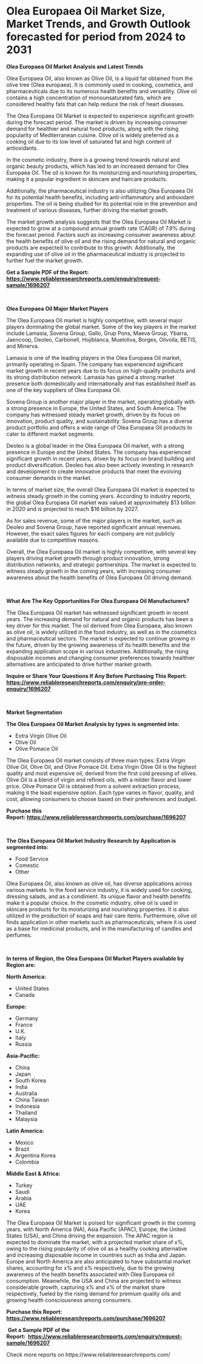 <p><h1>Olea Europaea Oil Market Size, Market Trends, and Growth Outlook forecasted for period from 2024 to 2031</h1></p><p><strong>Olea Europaea Oil Market Analysis and Latest Trends</strong></p>
<p><p>Olea Europaea Oil, also known as Olive Oil, is a liquid fat obtained from the olive tree (Olea europaea). It is commonly used in cooking, cosmetics, and pharmaceuticals due to its numerous health benefits and versatility. Olive oil contains a high concentration of monounsaturated fats, which are considered healthy fats that can help reduce the risk of heart diseases.</p><p>The Olea Europaea Oil Market is expected to experience significant growth during the forecast period. The market is driven by increasing consumer demand for healthier and natural food products, along with the rising popularity of Mediterranean cuisine. Olive oil is widely preferred as a cooking oil due to its low level of saturated fat and high content of antioxidants.</p><p>In the cosmetic industry, there is a growing trend towards natural and organic beauty products, which has led to an increased demand for Olea Europaea Oil. The oil is known for its moisturizing and nourishing properties, making it a popular ingredient in skincare and haircare products.</p><p>Additionally, the pharmaceutical industry is also utilizing Olea Europaea Oil for its potential health benefits, including anti-inflammatory and antioxidant properties. The oil is being studied for its potential role in the prevention and treatment of various diseases, further driving the market growth.</p><p>The market growth analysis suggests that the Olea Europaea Oil Market is expected to grow at a compound annual growth rate (CAGR) of 7.9% during the forecast period. Factors such as increasing consumer awareness about the health benefits of olive oil and the rising demand for natural and organic products are expected to contribute to this growth. Additionally, the expanding use of olive oil in the pharmaceutical industry is projected to further fuel the market growth.</p></p>
<p><strong>Get a Sample PDF of the Report:&nbsp; <a href="https://www.reliableresearchreports.com/enquiry/request-sample/1696207">https://www.reliableresearchreports.com/enquiry/request-sample/1696207</a></strong></p>
<p>&nbsp;</p>
<p><strong>Olea Europaea Oil Major Market Players</strong></p>
<p><p>The Olea Europaea Oil market is highly competitive, with several major players dominating the global market. Some of the key players in the market include Lamasia, Sovena Group, Gallo, Grup Pons, Maeva Group, Ybarra, Jaencoop, Deoleo, Carbonell, Hojiblanca, Mueloliva, Borges, Olivoila, BETIS, and Minerva.</p><p>Lamasia is one of the leading players in the Olea Europaea Oil market, primarily operating in Spain. The company has experienced significant market growth in recent years due to its focus on high-quality products and its strong distribution network. Lamasia has gained a strong market presence both domestically and internationally and has established itself as one of the key suppliers of Olea Europaea Oil.</p><p>Sovena Group is another major player in the market, operating globally with a strong presence in Europe, the United States, and South America. The company has witnessed steady market growth, driven by its focus on innovation, product quality, and sustainability. Sovena Group has a diverse product portfolio and offers a wide range of Olea Europaea Oil products to cater to different market segments.</p><p>Deoleo is a global leader in the Olea Europaea Oil market, with a strong presence in Europe and the United States. The company has experienced significant growth in recent years, driven by its focus on brand building and product diversification. Deoleo has also been actively investing in research and development to create innovative products that meet the evolving consumer demands in the market.</p><p>In terms of market size, the overall Olea Europaea Oil market is expected to witness steady growth in the coming years. According to industry reports, the global Olea Europaea Oil market was valued at approximately $13 billion in 2020 and is projected to reach $16 billion by 2027.</p><p>As for sales revenue, some of the major players in the market, such as Deoleo and Sovena Group, have reported significant annual revenues. However, the exact sales figures for each company are not publicly available due to competitive reasons.</p><p>Overall, the Olea Europaea Oil market is highly competitive, with several key players driving market growth through product innovation, strong distribution networks, and strategic partnerships. The market is expected to witness steady growth in the coming years, with increasing consumer awareness about the health benefits of Olea Europaea Oil driving demand.</p></p>
<p>&nbsp;</p>
<p><strong>What Are The Key Opportunities For Olea Europaea Oil Manufacturers?</strong></p>
<p><p>The Olea Europaea Oil market has witnessed significant growth in recent years. The increasing demand for natural and organic products has been a key driver for this market. The oil derived from Olea Europaea, also known as olive oil, is widely utilized in the food industry, as well as in the cosmetics and pharmaceutical sectors. The market is expected to continue growing in the future, driven by the growing awareness of its health benefits and the expanding application scope in various industries. Additionally, the rising disposable incomes and changing consumer preferences towards healthier alternatives are anticipated to drive further market growth.</p></p>
<p><strong>Inquire or Share Your Questions If Any Before Purchasing This Report: <a href="https://www.reliableresearchreports.com/enquiry/pre-order-enquiry/1696207">https://www.reliableresearchreports.com/enquiry/pre-order-enquiry/1696207</a></strong></p>
<p>&nbsp;</p>
<p><strong>Market Segmentation</strong></p>
<p><strong>The Olea Europaea Oil Market Analysis by types is segmented into:</strong></p>
<p><ul><li>Extra Virgin Olive Oil</li><li>Olive Oil</li><li>Olive Pomace Oil</li></ul></p>
<p><p>The Olea Europaea Oil market consists of three main types: Extra Virgin Olive Oil, Olive Oil, and Olive Pomace Oil. Extra Virgin Olive Oil is the highest quality and most expensive oil, derived from the first cold pressing of olives. Olive Oil is a blend of virgin and refined oils, with a milder flavor and lower price. Olive Pomace Oil is obtained from a solvent extraction process, making it the least expensive option. Each type varies in flavor, quality, and cost, allowing consumers to choose based on their preferences and budget.</p></p>
<p><strong>Purchase this Report:&nbsp;<a href="https://www.reliableresearchreports.com/purchase/1696207">https://www.reliableresearchreports.com/purchase/1696207</a></strong></p>
<p>&nbsp;</p>
<p><strong>The Olea Europaea Oil Market Industry Research by Application is segmented into:</strong></p>
<p><ul><li>Food Service</li><li>Comestic</li><li>Other</li></ul></p>
<p><p>Olea Europaea Oil, also known as olive oil, has diverse applications across various markets. In the food service industry, it is widely used for cooking, dressing salads, and as a condiment. Its unique flavor and health benefits make it a popular choice. In the cosmetic industry, olive oil is used in skincare products for its moisturizing and nourishing properties. It is also utilized in the production of soaps and hair care items. Furthermore, olive oil finds application in other markets such as pharmaceuticals, where it is used as a base for medicinal products, and in the manufacturing of candles and perfumes.</p></p>
<p>&nbsp;</p>
<p><strong>In terms of Region, the Olea Europaea Oil Market Players available by Region are:</strong></p>
<p>
    <p> <strong> North America: </strong>
        <ul>
            <li>United States</li>
            <li>Canada</li>
        </ul>
        </p> 
    <p> <strong> Europe: </strong>
        <ul>
            <li>Germany</li>
            <li>France</li>
            <li>U.K.</li>
            <li>Italy</li>
            <li>Russia</li>
        </ul>
        </p> 
    <p> <strong> Asia-Pacific: </strong>
        <ul>
            <li>China</li>
            <li>Japan</li>
            <li>South Korea</li>
            <li>India</li>
            <li>Australia</li>
            <li>China Taiwan</li>
            <li>Indonesia</li>
            <li>Thailand</li>
            <li>Malaysia</li>
        </ul>
        </p> 
    <p> <strong> Latin America: </strong>
        <ul>
            <li>Mexico</li>
            <li>Brazil</li>
            <li>Argentina Korea</li>
            <li>Colombia</li>
        </ul>
        </p> 
    <p> <strong> Middle East & Africa: </strong>
        <ul>
            <li>Turkey</li>
            <li>Saudi</li>
            <li>Arabia</li>
            <li>UAE</li>
            <li>Korea</li>
        </ul>
    </p>
    </p>
<p><p>The Olea Europaea Oil Market is poised for significant growth in the coming years, with North America (NA), Asia Pacific (APAC), Europe, the United States (USA), and China driving the expansion. The APAC region is expected to dominate the market, with a projected market share of x%, owing to the rising popularity of olive oil as a healthy cooking alternative and increasing disposable income in countries such as India and Japan. Europe and North America are also anticipated to have substantial market shares, accounting for x% and x% respectively, due to the growing awareness of the health benefits associated with Olea Europaea oil consumption. Meanwhile, the USA and China are projected to witness considerable growth, capturing x% and x% of the market share respectively, fueled by the rising demand for premium quality oils and growing health consciousness among consumers.</p></p>
<p><strong>Purchase this Report: <a href="https://www.reliableresearchreports.com/purchase/1696207">https://www.reliableresearchreports.com/purchase/1696207</a></strong></p>
<p>&nbsp;<strong>Get a Sample PDF of the Report:&nbsp;&nbsp;<a href="https://www.reliableresearchreports.com/enquiry/request-sample/1696207">https://www.reliableresearchreports.com/enquiry/request-sample/1696207</a></strong></p>
<p><strong></strong></p>
<p>Check more reports on https://www.reliableresearchreports.com/</p>